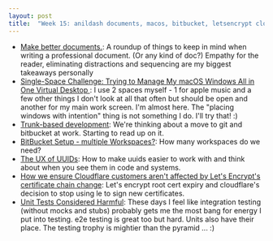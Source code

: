 ```yaml
---
layout: post
title:  "Week 15: anildash documents, macos, bitbucket, letsencrypt cloudflare, testing, uuids"
---
```


* [Make better documents.](https://www.anildash.com//2024/03/10/make-better-documents/): A roundup of things to keep in mind when writing a professional document. (Or any kind of doc?) Empathy for the reader, eliminating distractions and sequencing are my biggest takeaways personally
* [Single-Space Challenge: Trying to Manage My macOS Windows All in One Virtual Desktop ](https://www.macstories.net/stories/single-space-challenge-trying-to-manage-my-macos-windows-all-in-one-virtual-desktop/): I use 2 spaces myself - 1 for apple music and a few other things I don't look at all that often but should be open and another for my main work screen. I'm almost here. The "placing windows with intention" thing is not something I do.  I'll try that! :) 
* [Trunk-based development](https://www.atlassian.com/continuous-delivery/continuous-integration/trunk-based-development): We're thinking about a move to git and bitbucket at work. Starting to read up on it.
* [BitBucket Setup - multiple Workspaces?](https://www.reddit.com/r/devops/comments/vw9yj2/bitbucket_setup_multiple_workspaces/): How many workspaces do we need?
* [The UX of UUIDs](https://unkey.dev/blog/uuid-ux): How to make uuids easier to work with and think about when you see them in code and systems.
* [How we ensure Cloudflare customers aren't affected by Let's Encrypt's certificate chain change](https://blog.cloudflare.com/shortening-lets-encrypt-change-of-trust-no-impact-to-cloudflare-customers): Let's encrypt root cert expiry and cloudflare's decision to stop using le to sign new certificates.
* [Unit Tests Considered Harmful](https://www.shaiyallin.com/post/unit-tests-considered-harmful): These days I feel like integration testing (without mocks and stubs) probably gets me the most bang for energy I put into testing. e2e testing is great too but hard. Units also have their place. The testing trophy is mightier than the pyramid ... :)
